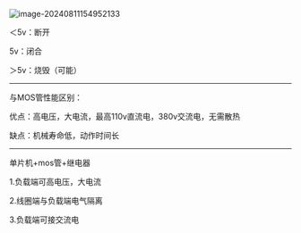 ![image-20240811154952133](C:\Users\Administrator\AppData\Roaming\Typora\typora-user-images\image-20240811154952133.png)

＜5v：断开

5v：闭合

＞5v：烧毁（可能）

---

与MOS管性能区别：

优点：高电压，大电流，最高110v直流电，380v交流电，无需散热

缺点：机械寿命低，动作时间长

---

单片机+mos管+继电器

1.负载端可高电压，大电流

2.线圈端与负载端电气隔离

3.负载端可接交流电
